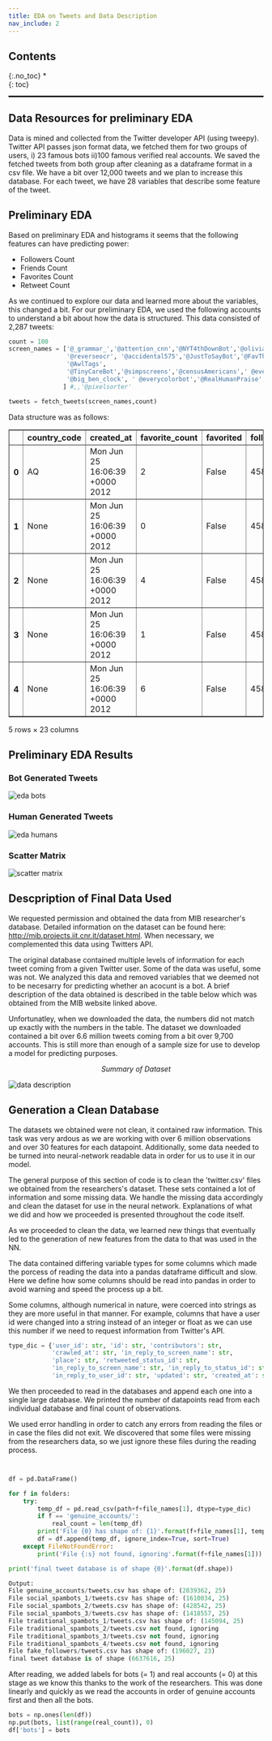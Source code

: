 ```yaml
---
title: EDA on Tweets and Data Description
nav_include: 2
---
```


## Contents
{:.no_toc}
*  
{: toc}

<hr style="height:2pt">


## Data Resources for preliminary EDA

Data is mined and collected from the Twitter developer API (using tweepy). Twitter API passes json format data, we fetched them for two groups of users, i) 23 famous bots ii)100 famous verified real accounts. We saved the fetched tweets from both group after cleaning as a dataframe format in a csv file. We have a bit over 12,000 tweets and we plan to increase this database. For each tweet, we have 28 variables that describe some feature of the tweet.

## Preliminary EDA

Based on preliminary EDA and histograms it seems that the following features can have predicting power:
- Followers Count
- Friends Count
- Favorites Count
- Retweet Count 

As we continued to explore our data and learned more about the variables, this changed a bit. For our preliminary EDA, we used the following accounts to understand a bit about how the data is structured. This data consisted of 2,287 tweets:

```Python
count = 100
screen_names = ['@_grammar_','@attention_cnn','@NYT4thDownBot','@oliviataters','@DearAssistant','@a_quilt_bot',
                '@reverseocr', '@accidental575','@JustToSayBot','@FavThingsBot','@portmanteau_bot','@BloombrgNewsish',
                '@AwlTags',
                '@TinyCareBot','@simpscreens','@censusAmericans',' @everycolorbot','@pentametron','@AutoCharts',
                '@big_ben_clock', ' @everycolorbot','@RealHumanPraise','@wayback_exe'
               ] #,,'@pixelsorter'

tweets = fetch_tweets(screen_names,count)
```

Data structure was as follows:

<table class="dataframe" border="1">
  <thead>
    <tr>
      <th></th>
      <th>country_code</th>
      <th>created_at</th>
      <th>favorite_count</th>
      <th>favorited</th>
      <th>followers_count</th>
      <th>friends_count</th>
      <th>geo</th>
      <th>geo_enabled</th>
      <th>hashtags</th>
      <th>id</th>
      <th>...</th>
      <th>name</th>
      <th>place_type</th>
      <th>protected</th>
      <th>retweet_count</th>
      <th>screen_name</th>
      <th>source</th>
      <th>text</th>
      <th>url</th>
      <th>urls</th>
      <th>verified</th>
    </tr>
  </thead>
  <tbody>
    <tr>
      <th>0</th>
      <td>AQ</td>
      <td>Mon Jun 25 16:06:39 +0000 2012</td>
      <td>2</td>
      <td>False</td>
      <td>45802</td>
      <td>2</td>
      <td>{'type': 'Point', 'coordinates': [-89.09786011...</td>
      <td>True</td>
      <td>[]</td>
      <td>4d25f30d2fbf1463</td>
      <td>...</td>
      <td>Antarctica</td>
      <td>country</td>
      <td>False</td>
      <td>0</td>
      <td>_grammar_</td>
      <td>&lt;a href="https://twitter.com/Your_Grammar" rel...</td>
      <td>I declare this message by you, @sprintcare, un...</td>
      <td>http://t.co/y2OxdNwM0Y</td>
      <td>[{'url': 'https://t.co/YN2ntm6tBp', 'expanded_...</td>
      <td>False</td>
    </tr>
    <tr>
      <th>1</th>
      <td>None</td>
      <td>Mon Jun 25 16:06:39 +0000 2012</td>
      <td>0</td>
      <td>False</td>
      <td>45802</td>
      <td>2</td>
      <td>{'type': 'Point', 'coordinates': [-57.40262096...</td>
      <td>True</td>
      <td>[]</td>
      <td>None</td>
      <td>...</td>
      <td>None</td>
      <td>None</td>
      <td>False</td>
      <td>0</td>
      <td>_grammar_</td>
      <td>&lt;a href="https://twitter.com/Your_Grammar" rel...</td>
      <td>It was possible for you, @BoxeoMundial, to hav...</td>
      <td>http://t.co/y2OxdNwM0Y</td>
      <td>[]</td>
      <td>False</td>
    </tr>
    <tr>
      <th>2</th>
      <td>None</td>
      <td>Mon Jun 25 16:06:39 +0000 2012</td>
      <td>4</td>
      <td>False</td>
      <td>45802</td>
      <td>2</td>
      <td>{'type': 'Point', 'coordinates': [-59.7565709,...</td>
      <td>True</td>
      <td>[]</td>
      <td>None</td>
      <td>...</td>
      <td>None</td>
      <td>None</td>
      <td>False</td>
      <td>0</td>
      <td>_grammar_</td>
      <td>&lt;a href="https://twitter.com/Your_Grammar" rel...</td>
      <td>I insist that it would have been better if you...</td>
      <td>http://t.co/y2OxdNwM0Y</td>
      <td>[{'url': 'https://t.co/I4TBAoxzw3', 'expanded_...</td>
      <td>False</td>
    </tr>
    <tr>
      <th>3</th>
      <td>None</td>
      <td>Mon Jun 25 16:06:39 +0000 2012</td>
      <td>1</td>
      <td>False</td>
      <td>45802</td>
      <td>2</td>
      <td>{'type': 'Point', 'coordinates': [57.07041009,...</td>
      <td>True</td>
      <td>[]</td>
      <td>None</td>
      <td>...</td>
      <td>None</td>
      <td>None</td>
      <td>False</td>
      <td>0</td>
      <td>_grammar_</td>
      <td>&lt;a href="https://twitter.com/Your_Grammar" rel...</td>
      <td>I discovered @Bmac0507 ought to type “Marvel [...</td>
      <td>http://t.co/y2OxdNwM0Y</td>
      <td>[]</td>
      <td>False</td>
    </tr>
    <tr>
      <th>4</th>
      <td>None</td>
      <td>Mon Jun 25 16:06:39 +0000 2012</td>
      <td>6</td>
      <td>False</td>
      <td>45802</td>
      <td>2</td>
      <td>{'type': 'Point', 'coordinates': [27.58900536,...</td>
      <td>True</td>
      <td>[]</td>
      <td>None</td>
      <td>...</td>
      <td>None</td>
      <td>None</td>
      <td>False</td>
      <td>0</td>
      <td>_grammar_</td>
      <td>&lt;a href="https://twitter.com/Your_Grammar" rel...</td>
      <td>I consider this update by you, @EwanMacKenna, ...</td>
      <td>http://t.co/y2OxdNwM0Y</td>
      <td>[{'url': 'https://t.co/bEN4JKvwsa', 'expanded_...</td>
      <td>False</td>
    </tr>
  </tbody>
</table>
<p>5 rows × 23 columns</p>


## Preliminary EDA Results

### Bot Generated Tweets

<img style="display:block; margin-left: auto; margin-right: auto;" src="images/eda_bots.png" alt="eda bots">


### Human Generated Tweets

<img style="display:block; margin-left: auto; margin-right: auto;" src="images/eda_humans.png" alt="eda humans">

### Scatter Matrix

<img style="display:block; margin-left: auto; margin-right: auto;" src="images/eda_scatter.png" alt="scatter matrix">

## Descpription of Final Data Used

We requested permission and obtained the data from MIB researcher's database. Detailed information on the dataset can be found here: http://mib.projects.iit.cnr.it/dataset.html. When necessary, we complemented this data using Twitters API.

The original database contained multiple levels of information for each tweet coming from a given Twitter user. Some of the data was useful, some was not. We analyzed this data and removed variables that we deemed not to be necesarry for predicting whether an acocunt is a bot. A brief description of the data obtained is described in the table below which was obtained from the MIB website linked above.

Unfortunatley, when we downloaded the data, the numbers did not match up exactly with the numbers in the table. The dataset we downloaded contained a bit over 6.6 million tweets coming from a bit over 9,700 accounts. This is still more than enough of a sample size for use to develop a model for predicting purposes.

<p align="center"><i>Summary of Dataset</i></p>
<img style="display:block; margin-left: auto; margin-right: auto;" src="images/mib_data_desc.png" alt="data description">

## Generation a Clean Database

The datasets we obtained were not clean, it contained raw information. This task was very ardous as we are working with over 6 million observations and over 30 features for each datapoint. Additionally, some data needed to be turned into neural-network readable data in order for us to use it in our model.

The general purpose of this section of code is to clean the 'twitter.csv' files we obtained from the researchers's dataset. These sets contained a lot of information and some missing data. We handle the missing data accordingly and clean the dataset for use in the neural network. Explanations of what we did and how we proceeded is presented throughout the code itself.

As we proceeded to clean the data, we learned new things that eventually led to the generation of new features from the data to that was used in the NN.

The data contained differing variable types for some columns which made the porcess of reading the data into a pandas dataframe difficult and slow. Here we define how some columns should be read into pandas in order to avoid warning and speed the process up a bit.

Some columns, although numerical in nature, were coerced into strings as they are more useful in that manner. For example, columns that have a user id were changed into a string instead of an integer or float as we can use this number if we need to request information from Twitter's API.

```Python
type_dic = {'user_id': str, 'id': str, 'contributors': str,
            'crawled_at': str, 'in_reply_to_screen_name': str,
            'place': str, 'retweeted_status_id': str, 
            'in_reply_to_screen_name': str, 'in_reply_to_status_id': str,
            'in_reply_to_user_id': str, 'updated': str, 'created_at': str}
```

We then proceeded to read in the databases and append each one into a single large database. We printed the number of datapoints read from each individual database and final count of observations.

We used error handling in order to catch any errors from reading the files or in case the files did not exit. We discovered that some files were missing from the researchers data, so we just ignore these files during the reading process.

```Python


df = pd.DataFrame()

for f in folders:
    try:
        temp_df = pd.read_csv(path+f+file_names[1], dtype=type_dic)
        if f == 'genuine_accounts/':
            real_count = len(temp_df)
        print('File {0} has shape of: {1}'.format(f+file_names[1], temp_df.shape))
        df = df.append(temp_df, ignore_index=True, sort=True)
    except FileNotFoundError:
        print('File {:s} not found, ignoring'.format(f+file_names[1])) 

print('final tweet database is of shape {0}'.format(df.shape))

Output:
File genuine_accounts/tweets.csv has shape of: (2839362, 25)
File social_spambots_1/tweets.csv has shape of: (1610034, 25)
File social_spambots_2/tweets.csv has shape of: (428542, 25)
File social_spambots_3/tweets.csv has shape of: (1418557, 25)
File traditional_spambots_1/tweets.csv has shape of: (145094, 25)
File traditional_spambots_2/tweets.csv not found, ignoring
File traditional_spambots_3/tweets.csv not found, ignoring
File traditional_spambots_4/tweets.csv not found, ignoring
File fake_followers/tweets.csv has shape of: (196027, 23)
final tweet database is of shape (6637616, 25)
```

After reading, we added labels for bots (= 1) and real accounts (= 0) at this stage as we know this thanks to the work of the researchers. This was done linearly and quickly as we read the accounts in order of genuine accounts first and then all the bots.

```Python
bots = np.ones(len(df))
np.put(bots, list(range(real_count)), 0)
df['bots'] = bots
```
